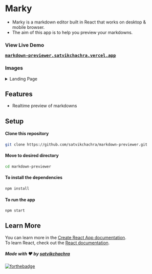 # Marky

* Marky is a markdown editor built in React that works on desktop & mobile browser.
* The aim of this app is to help you preview your markdowns.

### View Live Demo
<pre><a href="https://markdown-previewer.satvikchachra.vercel.app/"><b>markdown-previewer.satvikchachra.vercel.app</b></a></pre>

### Images
<details>
  <summary>Landing Page</summary>
  <img src="./img/marky.png" height="75%" width="75%">
</details>

## Features
* Realtime preview of markdowns

## Setup
#### Clone this repository
```bash
git clone https://github.com/satvikchachra/markdown-previewer.git
```

#### Move to desired directory
```bash
cd markdown-previewer
```
#### To install the dependencies
```bash
npm install
```
#### To run the app
```bash
npm start
```

## Learn More

You can learn more in the [Create React App documentation](https://facebook.github.io/create-react-app/docs/getting-started).
<br>
To learn React, check out the [React documentation](https://reactjs.org/).


##### Made with ♥ by <a href="https://github.com/satvikchachra">satvikchachra</a>

[![forthebadge](https://forthebadge.com/images/badges/built-with-love.svg)](https://github.com/satvikchachra)

